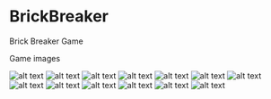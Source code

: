 # BrickBreaker
Brick Breaker Game

Game images

![alt text](img/1.jpg)
![alt text](img/2.jpg)
![alt text](img/3.jpg)
![alt text](img/4.jpg)
![alt text](img/5.jpg)
![alt text](img/6.jpg)
![alt text](img/7.jpg)
![alt text](img/8.jpg)
![alt text](img/9.jpg)
![alt text](img/10.jpg)
![alt text](img/11.jpg)
![alt text](img/12.jpg)
![alt text](img/13.jpg)
